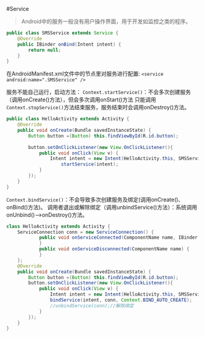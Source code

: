 #Service
>Android中的服务一般没有用户操作界面，用于开发如监控之类的程序。

```java
public class SMSService extends Service {
	@Override
	public IBinder onBind(Intent intent) {
		return null;
	}
}
```
在AndroidManifest.xml文件中的<application>节点里对服务进行配置:
`<service android:name=".SMSService" />`

服务不能自己运行，启动方法：
`Context.startService()`：不会多次创建服务（调用onCreate()方法），但会多次调用onStart()方法
只能调用`Context.stopService()`方法结束服务，服务结束时会调用onDestroy()方法。
```java
public class HelloActivity extends Activity {
	@Override
	public void onCreate(Bundle savedInstanceState) {
		Button button =(Button) this.findViewById(R.id.button);
	
		button.setOnClickListener(new View.OnClickListener(){
			public void onClick(View v) {
				Intent intent = new Intent(HelloActivity.this, SMSService.class);
					startService(intent);
			}
		});
	}
}
```
`Context.bindService()`：不会导致多次创建服务及绑定(调用onCreate()、onBind()方法)。
调用者退出或解除绑定（调用unbindService()方法）：系统调用onUnbind()-->onDestroy()方法。
```java
class HelloActivity extends Activity {
	ServiceConnection conn = new ServiceConnection() {
			public void onServiceConnected(ComponentName name, IBinder service) {
			}
			public void onServiceDisconnected(ComponentName name) {
			}
	};
	@Override
	public void onCreate(Bundle savedInstanceState) {
		Button button =(Button) this.findViewById(R.id.button);
		button.setOnClickListener(new View.OnClickListener(){
			public void onClick(View v) {
				Intent intent = new Intent(HelloActivity.this, SMSService.class);
				bindService(intent, conn, Context.BIND_AUTO_CREATE);
				//unbindService(conn);//解除绑定
			}
		});
	}
}
```